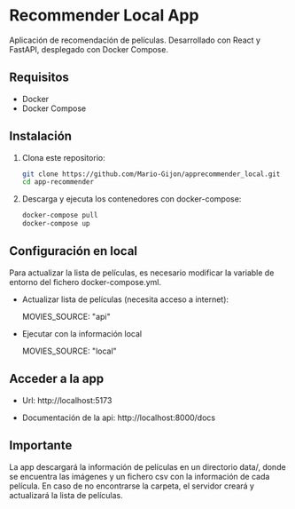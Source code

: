 
# Recommender Local App

Aplicación de recomendación de películas. Desarrollado con React y FastAPI, desplegado con Docker Compose.
## Requisitos
- Docker
- Docker Compose

## Instalación
1. Clona este repositorio:
   ```bash
   git clone https://github.com/Mario-Gijon/apprecommender_local.git
   cd app-recommender

2. Descarga y ejecuta los contenedores con docker-compose:
   ```bash
   docker-compose pull
   docker-compose up

## Configuración en local
Para actualizar la lista de películas, es necesario modificar la variable de entorno del fichero docker-compose.yml.

- Actualizar lista de películas (necesita acceso a internet):
   
   MOVIES_SOURCE: "api"

- Ejecutar con la información local
   
   MOVIES_SOURCE: "local"

## Acceder a  la app

- Url: http://localhost:5173

- Documentación de la api: http://localhost:8000/docs

## Importante
La app descargará la información de películas en un directorio data/, donde se encuentra las imágenes y un fichero csv con la información de cada película. En caso de no encontrarse la carpeta, el servidor creará y actualizará la lista de películas.

